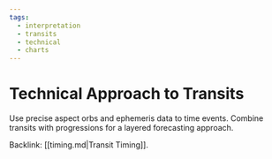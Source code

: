 ```yaml
---
tags:
  - interpretation
  - transits
  - technical
  - charts
---
```

# Technical Approach to Transits

Use precise aspect orbs and ephemeris data to time events. Combine transits with progressions for a layered forecasting approach.

Backlink: [[timing.md|Transit Timing]].
